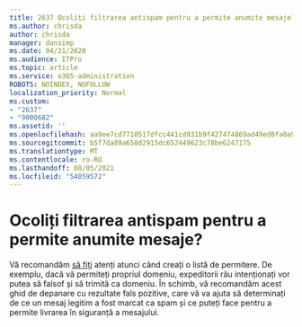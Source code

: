 ```yaml
---
title: 2637 Ocoliți filtrarea antispam pentru a permite anumite mesaje?
ms.author: chrisda
author: chrisda
manager: dansimp
ms.date: 04/21/2020
ms.audience: ITPro
ms.topic: article
ms.service: o365-administration
ROBOTS: NOINDEX, NOFOLLOW
localization_priority: Normal
ms.custom:
- "2637"
- "9000682"
ms.assetid: ''
ms.openlocfilehash: aa9ee7cd7710517dfcc441cd931b9f427474869ad49ed0fa0a91a06e06682ed7
ms.sourcegitcommit: b5f7da89a650d2915dc652449623c78be6247175
ms.translationtype: MT
ms.contentlocale: ro-RO
ms.lasthandoff: 08/05/2021
ms.locfileid: "54059572"
---
```

# <a name="bypass-spam-filtering-to-allow-specific-messages"></a>Ocoliți filtrarea antispam pentru a permite anumite mesaje?

Vă recomandăm [să fiți](https://docs.microsoft.com/exchange/troubleshoot/antispam/cautions-against-bypassing-spam-filters) atenți atunci când creați o listă de permitere. De exemplu, dacă vă permiteți propriul domeniu, expeditorii rău intenționați vor putea să falsof și să trimită ca domeniu.  În schimb, [](https://docs.microsoft.com/microsoft-365/security/office-365-security/anti-spam-protection)vă recomandăm acest ghid de depanare cu rezultate fals pozitive, care vă va ajuta să determinați de ce un mesaj legitim a fost marcat ca spam și ce puteți face pentru a permite livrarea în siguranță a mesajului.
